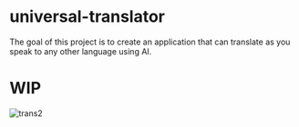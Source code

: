 # universal-translator
The goal of this project is to create an application that can translate as you speak to any other language using AI.

# WIP


![trans2](https://github.com/volkovwashere/universal-translator/assets/57996039/da68878c-a917-4d36-b94a-5ac7092da9d4)
